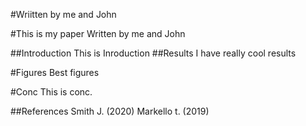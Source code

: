 #Wriitten by me and John

#This is my paper
Written by me and John

##Introduction
This is Inroduction 
##Results
I have really cool results

#Figures
Best figures

#Conc
This is conc.

##References
Smith J. (2020)
Markello t. (2019)

